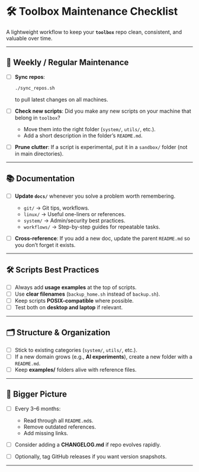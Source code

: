 # 🛠 Toolbox Maintenance Checklist

A lightweight workflow to keep your **`toolbox`** repo clean, consistent, and valuable over time.  

---

## 🔄 Weekly / Regular Maintenance
- [ ] **Sync repos**:  
  ```bash
  ./sync_repos.sh
  ```
  to pull latest changes on all machines.  

- [ ] **Check new scripts**: Did you make any new scripts on your machine that belong in `toolbox`?  
  - Move them into the right folder (`system/`, `utils/`, etc.).  
  - Add a short description in the folder’s `README.md`.  

- [ ] **Prune clutter**: If a script is experimental, put it in a `sandbox/` folder (not in main directories).  

---

## 📚 Documentation
- [ ] **Update `docs/`** whenever you solve a problem worth remembering.  
  - `git/` → Git tips, workflows.  
  - `linux/` → Useful one-liners or references.  
  - `system/` → Admin/security best practices.  
  - `workflows/` → Step-by-step guides for repeatable tasks.  

- [ ] **Cross-reference**: If you add a new doc, update the parent `README.md` so you don’t forget it exists.  

---

## 🛠 Scripts Best Practices
- [ ] Always add **usage examples** at the top of scripts.  
- [ ] Use **clear filenames** (`backup_home.sh` instead of `backup.sh`).  
- [ ] Keep scripts **POSIX-compatible** where possible.  
- [ ] Test both on **desktop and laptop** if relevant.  

---

## 🗂 Structure & Organization
- [ ] Stick to existing categories (`system/`, `utils/`, etc.).  
- [ ] If a new domain grows (e.g., **AI experiments**), create a new folder with a `README.md`.  
- [ ] Keep **examples/** folders alive with reference files.  

---

## 🚀 Bigger Picture
- [ ] Every 3–6 months:  
  - Read through all `README.md`s.  
  - Remove outdated references.  
  - Add missing links.  

- [ ] Consider adding a **CHANGELOG.md** if repo evolves rapidly.  
- [ ] Optionally, tag GitHub releases if you want version snapshots.  

---

